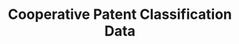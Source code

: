 ---
bigquery: https://console.cloud.google.com/bigquery?p=patents-public-data&d=cpc&page=dataset
citation: '“Cooperative Patent Classification” by the EPO and USPTO, for public use. '
contributors: EPO, USPTO
cost: None
description: Cooperative Patent Classification Data contains the scheme and definitions
  of the Cooperative Patent Classification system for classifying patent documents.
  The CPC is the result of a partnership between the EPO and the USPTO in their joint
  effort to develop a common, internationally compatible classification system for
  technical documents, in particular patent publications, which will be used by both
  offices in the patent granting process
documentation: https://www.cooperativepatentclassification.org/cpcSchemeAndDefinitions
last_edit: Mon, 04 Apr 2022 19:07:06 GMT
location: https://www.cooperativepatentclassification.org/index
maintained_by: USPTO, EPO
schema_fields: '[''titleFull'', ''ipcConcordant'', ''additional_only'', ''breakdown_code'',
  ''synonyms'', ''limiting_references'', ''titlePart'', ''ipc_concordant'', ''sizeCache'',
  ''residualReferences'', ''date_revised'', ''dateRevised'', ''childGroups'', ''notAllocatable'',
  ''child_groups'', ''glossary'', ''title_part'', ''informative_references'', ''definition'',
  ''children'', ''limitingReferences'', ''informativeReferences'', ''breakdownCode'',
  ''parents'', ''applicationReferences'', ''residual_references'', ''application_references'',
  ''title_full'', ''status'', ''not_allocatable'', ''symbol'', ''level'']'
shortname: cooperative_patent_classification
tags:
- patents
- science
title: Cooperative Patent Classification Data
uuid: 984374a7-16e9-4b35-9445-458daceb01bf
---